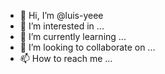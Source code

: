 - 👋 Hi, I’m @luis-yeee
- 👀 I’m interested in ...
- 🌱 I’m currently learning ...
- 💞️ I’m looking to collaborate on ...
- 📫 How to reach me ...

<!---
luis-yeee/luis-yeee is a ✨ special ✨ repository because its `README.md` (this file) appears on your GitHub profile.
You can click the Preview link to take a look at your changes.
--->

